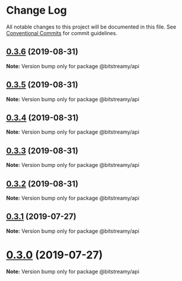 # Change Log

All notable changes to this project will be documented in this file.
See [Conventional Commits](https://conventionalcommits.org) for commit guidelines.

## [0.3.6](https://github.com/bitstreamy/bitstreamy/compare/v0.3.5...v0.3.6) (2019-08-31)

**Note:** Version bump only for package @bitstreamy/api





## [0.3.5](https://github.com/bitstreamy/bitstreamy/compare/v0.3.4...v0.3.5) (2019-08-31)

**Note:** Version bump only for package @bitstreamy/api





## [0.3.4](https://github.com/bitstreamy/bitstreamy/compare/v0.3.3...v0.3.4) (2019-08-31)

**Note:** Version bump only for package @bitstreamy/api





## [0.3.3](https://github.com/bitstreamy/bitstreamy/compare/v0.3.1...v0.3.3) (2019-08-31)

**Note:** Version bump only for package @bitstreamy/api





## [0.3.2](https://github.com/bitstreamy/bitstreamy/compare/v0.3.1...v0.3.2) (2019-08-31)

**Note:** Version bump only for package @bitstreamy/api





## [0.3.1](https://github.com/bitstreamy/bitstreamy/compare/v0.3.0...v0.3.1) (2019-07-27)

**Note:** Version bump only for package @bitstreamy/api





# [0.3.0](https://github.com/bitstreamy/bitstreamy/compare/v0.2.0...v0.3.0) (2019-07-27)

**Note:** Version bump only for package @bitstreamy/api

